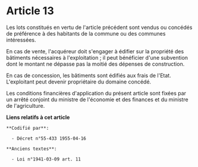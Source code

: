 # Article 13

Les lots constitués en vertu de l'article précédent sont vendus ou concédés de préférence à des habitants de la commune ou
des communes intéressées.

En cas de vente, l'acquéreur doit s'engager à édifier sur la propriété des bâtiments nécessaires à l'exploitation ; il peut
bénéficier d'une subvention dont le montant ne dépasse pas la moitié des dépenses de construction.

En cas de concession, les bâtiments sont édifiés aux frais de l'Etat. L'exploitant peut devenir propriétaire du domaine
concédé.

Les conditions financières d'application du présent article sont fixées par un arrêté conjoint du ministre de l'économie et
des finances et du ministre de l'agriculture.

**Liens relatifs à cet article**

	**Codifié par**:

	  - Décret n°55-433 1955-04-16

	**Anciens textes**:

	  - Loi n°1941-03-09 art. 11
